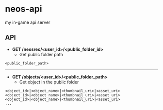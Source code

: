 # neos-api

my in-game api server

## API

- **GET /neosrec/<user_id>/<public_folder_id>**  
  - Get public folder path
```
<public_folder_path>
```
---
- **GET /objects/<user_id>/<public_folder_path>**
  - Get object in the public folder
```
<object_id>|<object_name>|<thumbnail_uri>|<asset_uri>
<object_id>|<object_name>|<thumbnail_uri>|<asset_uri>
<object_id>|<object_name>|<thumbnail_uri>|<asset_uri>
...
```
